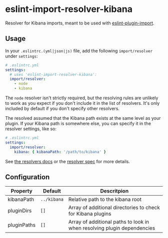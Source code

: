 # eslint-import-resolver-kibana

Resolver for Kibana imports, meant to be used with [eslint-plugin-import](https://github.com/benmosher/eslint-plugin-import).

## Usage

In your `.eslintrc.(yml|json|js)` file, add the following `import/resolver` under `settings`:

```yml
# .eslintrc.yml
settings:
  # uses 'eslint-import-resolver-kibana':
  import/resolver:
    - node
    - kibana
```

The `node` resolver isn't strictly required, but the resolving rules are unlikely to work as you expect if you don't include it in the list of resolvers. It's only included by default if you don't specify other resolvers.

The resolved assumed that the Kibana path exists at the same level as your plugin. If your Kibana path is somewhere else, you can specify it in the resolver settings, like so:

```yml
# .eslintrc.yml
settings:
  import/resolver:
    kibana: { kibanaPath: '/path/to/kibana' }
```

See [the resolvers docs](https://github.com/benmosher/eslint-plugin-import#resolvers) or the [resolver spec](https://github.com/benmosher/eslint-plugin-import/blob/master/resolvers/README.md#resolvesource-file-config---found-boolean-path-string-) for more details.

## Configuration

Property | Default | Descritpion
-------- | ------- | -----------
kibanaPath | `../kibana` | Relative path to the kibana root
pluginDirs | `[]` | Array of additional directories to check for Kibana plugins
pluginPaths | `[]` | Array of additional paths to look in when resolving plugin dependencies
